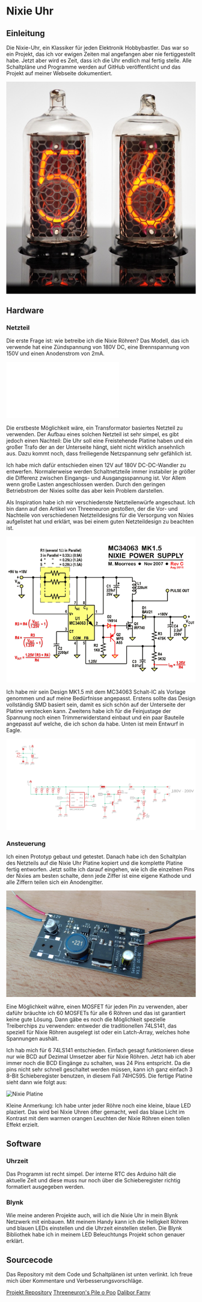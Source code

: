 # Nixie Uhr

## Einleitung

Die Nixie-Uhr, ein Klassiker für jeden Elektronik Hobbybastler. Das war so ein Projekt, das ich vor ewigen Zeiten mal angefangen aber nie fertiggestellt habe. Jetzt aber wird es Zeit, dass ich die Uhr endlich mal fertig stelle. Alle Schaltpläne und Programme werden auf GitHub veröffentlicht und das Projekt auf meiner Webseite dokumentiert.

![Nixie Röhre](../../img/IN-8_nixie.jpg)


## Hardware
### Netzteil

Die erste Frage ist: wie betreibe ich die Nixie Röhren? Das Modell, das ich verwende hat eine Zündspannung von 180V DC, eine Brennspannung von 150V und einen Anodenstrom von 2mA.

![IN-8 Datenblatt](../../img/IN-8.pdf)

Die erstbeste Möglichkeit wäre, ein Transformator basiertes Netzteil zu verwenden. Der Aufbau eines solchen Netzteil ist sehr simpel, es gibt jedoch einen Nachteil: Die Uhr soll eine Freistehende Platine haben und ein großer Trafo der an der Unterseite hängt, sieht nicht wirklich ansehnlich aus. Dazu kommt noch, dass freiliegende Netzspannung sehr gefählich ist.

Ich habe mich dafür entschieden einen 12V auf 180V DC-DC-Wandler zu entwerfen. Normalerweise werden Schaltnetzteile immer instabiler je größer die Differenz zwischen Eingangs- und Ausgangsspannung ist. Vor Allem wenn große Lasten angeschlossen werden. Durch den geringen Betriebstrom der Nixies sollte das aber kein Problem darstellen.

Als Inspiration habe ich mir verschiedenste Netzteilenwürfe angeschaut. Ich bin dann auf den Artikel von Threeneuron gestoßen, der die Vor- und Nachteile von verschiedenen Netzteildesigns für die Versorgung von Nixies aufgelistet hat und erklärt, was bei einem guten Netzteildesign zu beachten ist.

![Threeneuron Netzteil](../../img/threeneuron_netzteil.gif)

Ich habe mir sein Design MK1.5 mit dem MC34063 Schalt-IC als Vorlage genommen und auf meine Bedürfnisse angepasst. Erstens sollte das Design vollständig SMD basiert sein, damit es sich schön auf der Unterseite der Platine verstecken kann. Zweitens habe ich für die Feinjustage der Spannung noch einen Trimmerwiderstand einbaut und ein paar Bauteile angepasst auf welche, die ich schon da habe. Unten ist mein Entwurf in Eagle.

![Nixie Netzteil Design](../../img/netzteil_schaltung.png)

### Ansteuerung

Ich einen Prototyp gebaut und getestet. Danach habe ich den Schaltplan des Netzteils auf die Nixie Uhr Platine kopiert und die komplette Platine fertig entworfen. Jetzt sollte ich darauf eingehen, wie ich die einzelnen Pins der Nixies am besten schalte, denn jede Ziffer ist eine eigene Kathode und alle Ziffern teilen sich ein Anodengitter.

![Nixie Netzteil Prototyp](../../img/netzteil_prototyp.jpg)

Eine Möglichkeit währe, einen MOSFET für jeden Pin zu verwenden, aber daführ bräuchte ich 60 MOSFETs für alle 6 Röhren und das ist garantiert keine gute Lösung. Dann gäbe es noch die Möglichkeit spezielle Treiberchips zu verwenden: entweder die traditionellen 74LS141, das speziell für Nixie Röhren ausgelegt ist oder ein Latch-Array, welches hohe Spannungen aushält.

Ich hab mich für 6 74LS141 entschieden. Einfach gesagt funktionieren diese nur wie BCD auf Dezimal Umsetzer aber für Nixie Röhren. Jetzt hab ich aber immer noch die BCD Eingänge zu schalten, was 24 Pins entspricht. Da die pins nicht sehr schnell geschaltet werden müssen, kann ich ganz einfach 3 8-Bit Schieberegister benutzen, in diesem Fall 74HC595. Die fertige Platine sieht dann wie folgt aus:

![Nixie Platine]()

Kleine Anmerkung: Ich habe unter jeder Röhre noch eine kleine, blaue LED plaziert. Das wird bei Nixie Uhren öfter gemacht, weil das blaue Licht im Kontrast mit dem warmen orangen Leuchten der Nixie Röhren einen tollen Effekt erzielt.


## Software
### Uhrzeit

Das Programm ist recht simpel. Der interne RTC des Arduino hält die aktuelle Zeit und diese muss nur noch über die Schieberegister richtig formatiert ausgegeben werden.

### Blynk

Wie meine anderen Projekte auch, will ich die Nixie Uhr in mein Blynk Netzwerk mit einbauen. Mit meinem Handy kann ich die Helligkeit Röhren und blauen LEDs einstellen und die Uhrzeit einstellen stellen. Die Blynk Bibliothek habe ich in meinem LED Beleuchtungs Projekt schon genauer erklärt.


## Sourcecode

Das Repository mit dem Code und Schaltplänen ist unten verlinkt. Ich freue mich über Kommentare und Verbesserungsvorschläge.

[Projekt Repository]()
[Threeneuron's Pile o Poo](https://threeneurons.wordpress.com/nixie-power-supply/)
[Dalibor Farny](https://www.daliborfarny.com/)
